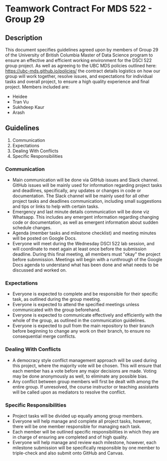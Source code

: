 # Teamwork Contract For MDS 522 - Group 29

## Description
This document specifies guidelines agreed upon by members of Group 29 of the University of British Columbia Master of Data Science program to ensure an effective and efficient working environment for the DSCI 522 group project.
As well as agreeing to the UBC MDS policies outlined here: https://ubc-mds.github.io/policies/ the contract details logistics on how our group will work together, resolve issues, and expectations for individual tasks and overall project, to ensure a high quality experience and final project. Members included are:

* Heidee
* Tran Vu
* Sukhdeep Kaur
* Arash

## Guidelines
1. Communication
2. Expectations
3. Dealing With Conflicts
4. Specific Responsibilities

### Communication
* Main communication will be done via GitHub issues and Slack channel. GitHub issues will be mainly used for information regarding project tasks and deadlines, specifically, any updates or changes in code or documentation. The Slack channel will be mainly used for all other project tasks and deadlines communication, including small suggestions and tips or links to help with certain tasks.
* Emergency and last minute details communication will be done viz Whatsapp. This includes any emergent information regarding changing code or documentation, as well as emergent information about sudden schedule changes.
* Agenda (member tasks and milestone checklist) and meeting minutes will be posted on Google Docs.
* Everyone will meet during the Wednesday DSCI 522 lab session, and will coordinate to meet again at least once before the submission deadline. During this final meeting, all members must "okay" the project before subnmission. Meetings will begin with a runthrough of the Google Docs agenda to understand what has been done and what needs to be discussed and worked on.

### Expectations
* Everyone is expected to complete and be responsible for their specific task, as outlined during the group meeting.
* Everyone is expected to attend the specified meetings unless communicated with the group beforehand.
* Everyone is expected to communicate effectively and efficiently with the whole of the group, as outlined in the communication guidelines.
* Everyone is expected to pull from the main repository to their branch before beginning to change any work on their branch, to ensure no consequential merge conflicts.

### Dealing With Conflicts
* A democracy style conflict management approach will be used during this project, where the majority vote will be chosen. This will ensure that each member has a vote before any major decisions are made. Voting may be done anonymously as well, to eliminate any possible bias.
* Any conflict between group members will first be dealt with among the entire group. If unresolved, the course instructor or teaching assistants will be called upon as mediators to resolve the conflict.

### Specific Responsibilities
* Project tasks will be divided up equally among group members.
* Everyone will help manage and complete all project tasks, however, there will be one member responsible for managing each task. 
* Each member will be outlined specific responsibilities in which they are in charge of ensuring are completed and of high quality.
* Everyone will help manage and review each milestone, however, each milestone submission will be specifically responsible by one member to triple-check and also submit onto GitHub and Canvas.
